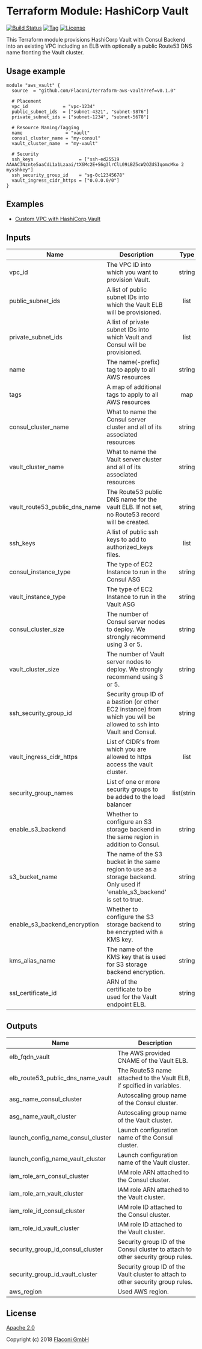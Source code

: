 # Terraform Module: HashiCorp Vault

[![Build Status](https://travis-ci.com/Flaconi/terraform-aws-vault.svg?branch=master)](https://travis-ci.com/Flaconi/terraform-aws-vault)
[![Tag](https://img.shields.io/github/tag/Flaconi/terraform-aws-vault.svg)](https://github.com/Flaconi/terraform-aws-vault/releases)
[![License](https://img.shields.io/badge/license-Apache--2.0-blue.svg)](https://opensource.org/licenses/Apache-2.0)

This Terraform module provisions HashiCorp Vault with Consul Backend into an existing VPC including
an ELB with optionally a public Route53 DNS name fronting the Vault cluster.

## Usage example

```hcl
module "aws_vault" {
  source  = "github.com/Flaconi/terraform-aws-vault?ref=v0.1.0"

  # Placement
  vpc_id             = "vpc-1234"
  public_subnet_ids  = ["subnet-4321", "subnet-9876"]
  private_subnet_ids = ["subnet-1234", "subnet-5678"]

  # Resource Naming/Tagging
  name                = "vault"
  consul_cluster_name = "my-consul"
  vault_cluster_name  = "my-vault"

  # Security
  ssh_keys                 = ["ssh-ed25519 AAAAC3Nznte5aaCdi1a1Lzaai/tX6Mc2E+S6g3lrClL09iBZ5cW2OZdSIqomcMko 2 mysshkey"]
  ssh_security_group_id    = "sg-0c12345678"
  vault_ingress_cidr_https = ["0.0.0.0/0"]
}
```

## Examples

* [Custom VPC with HashiCorp Vault](examples/custom-vpc-with-vault)

## Inputs

| Name | Description | Type | Default | Required |
|------|-------------|:----:|:-----:|:-----:|
| vpc_id | The VPC ID into which you want to provision Vault. | string | - | yes |
| public_subnet_ids | A list of public subnet IDs into which the Vault ELB will be provisioned. | list | - | yes |
| private_subnet_ids | A list of private subnet IDs into which Vault and Consul will be provisioned. | list | - | yes |
| name | The name(-prefix) tag to apply to all AWS resources | string | `vault` | no |
| tags | A map of additional tags to apply to all AWS resources | map | `<map>` | no |
| consul_cluster_name | What to name the Consul server cluster and all of its associated resources | string | `vault-consul` | no |
| vault_cluster_name | What to name the Vault server cluster and all of its associated resources | string | `vault-vault` | no |
| vault_route53_public_dns_name | The Route53 public DNS name for the vault ELB. If not set, no Route53 record will be created. | string | `` | no |
| ssh_keys | A list of public ssh keys to add to authorized_keys files. | list | - | yes |
| consul_instance_type | The type of EC2 Instance to run in the Consul ASG | string | `t2.micro` | no |
| vault_instance_type | The type of EC2 Instance to run in the Vault ASG | string | `t2.micro` | no |
| consul_cluster_size | The number of Consul server nodes to deploy. We strongly recommend using 3 or 5. | string | `3` | no |
| vault_cluster_size | The number of Vault server nodes to deploy. We strongly recommend using 3 or 5. | string | `3` | no |
| ssh_security_group_id | Security group ID of a bastion (or other EC2 instance) from which you will be allowed to ssh into Vault and Consul. | string | - | yes |
| vault_ingress_cidr_https | List of CIDR's from which you are allowed to https access the vault cluster. | list | `<list>` | no |
| security\_group\_names | List of one or more security groups to be added to the load balancer | list(string) | `[]` | no |
| enable_s3_backend | Whether to configure an S3 storage backend in the same region in addition to Consul. | string | `false` | no |
| s3_bucket_name | The name of the S3 bucket in the same region to use as a storage backend. Only used if 'enable_s3_backend' is set to true. | string | `` | no |
| enable_s3_backend_encryption | Whether to configure the S3 storage backend to be encrypted with a KMS key. | string | `false` | no |
| kms_alias_name | The name of the KMS key that is used for S3 storage backend encryption. | string | `` | no |
| ssl\_certificate\_id | ARN of the certificate to be used for the Vault endpoint ELB. | string | n/a | yes |

## Outputs

| Name | Description |
|------|-------------|
| elb_fqdn_vault | The AWS provided CNAME of the Vault ELB. |
| elb_route53_public_dns_name_vault | The Route53 name attached to the Vault ELB, if spcified in variables. |
| asg_name_consul_cluster | Autoscaling group name of the Consul cluster. |
| asg_name_vault_cluster | Autoscaling group name of the Vault cluster. |
| launch_config_name_consul_cluster | Launch configuration name of the Consul cluster. |
| launch_config_name_vault_cluster | Launch configuration name of the Vault cluster. |
| iam_role_arn_consul_cluster | IAM role ARN attached to the Consul cluster. |
| iam_role_arn_vault_cluster | IAM role ARN attached to the Vault cluster. |
| iam_role_id_consul_cluster | IAM role ID attached to the Consul cluster. |
| iam_role_id_vault_cluster | IAM role ID attached to the Vault cluster. |
| security_group_id_consul_cluster | Security group ID of the Consul cluster to attach to other security group rules. |
| security_group_id_vault_cluster | Security group ID of the Vault cluster to attach to other security group rules. |
| aws_region | Used AWS region. |

## License

[Apache 2.0](LICENSE)

Copyright (c) 2018 [Flaconi GmbH](https://github.com/Flaconi)

